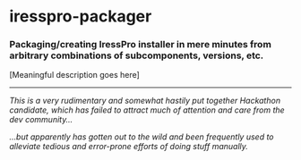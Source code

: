 # iresspro-packager

### Packaging/creating IressPro installer in mere minutes from arbitrary combinations of subcomponents, versions, etc.


[Meaningful description goes here]

----
_This is a very rudimentary and somewhat hastily put together Hackathon candidate, which has failed to attract much of attention and care from the dev community…_

_…but apparently has gotten out to the wild and been frequently used to alleviate tedious and error-prone efforts of doing stuff manually._

